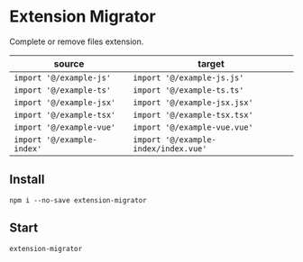 # Extension Migrator

Complete or remove files extension.

| source                     | target                               |
| -------------------------- | ------------------------------------ |
| `import '@/example-js'`    | `import '@/example-js.js'`           |
| `import '@/example-ts'`    | `import '@/example-ts.ts'`           |
| `import '@/example-jsx'`   | `import '@/example-jsx.jsx'`         |
| `import '@/example-tsx'`   | `import '@/example-tsx.tsx'`         |
| `import '@/example-vue'`   | `import '@/example-vue.vue'`         |
| `import '@/example-index'` | `import '@/example-index/index.vue'` |

## Install

```shell
npm i --no-save extension-migrator
```

## Start

```shell
extension-migrator
```
